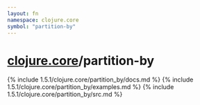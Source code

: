 ```yaml
---
layout: fn
namespace: clojure.core
symbol: "partition-by"
---
```


# [clojure.core](../)/partition-by

{% include 1.5.1/clojure.core/partition_by/docs.md %}
{% include 1.5.1/clojure.core/partition_by/examples.md %}
{% include 1.5.1/clojure.core/partition_by/src.md %}


